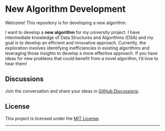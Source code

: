 # New Algorithm Development

Welcome! This repository is for developing a new algorithm. 

I want to develop a **new algorithm** for my university project. I have intermediate knowledge of Data Structures and Algorithms (DSA) and my goal is to develop an efficient and innovative approach. Currently, the exploration involves identifying inefficiencies in existing algorithms and leveraging those insights to develop a more effective approach. If you have ideas for new problems that could benefit from a novel algorithm, I’d love to hear them!

## Discussions

Join the conversation and share your ideas in [GitHub Discussions](https://github.com/multiverseweb/new-algorithm/discussions).

## License

This project is licensed under the [MIT License](LICENSE.md).

---

